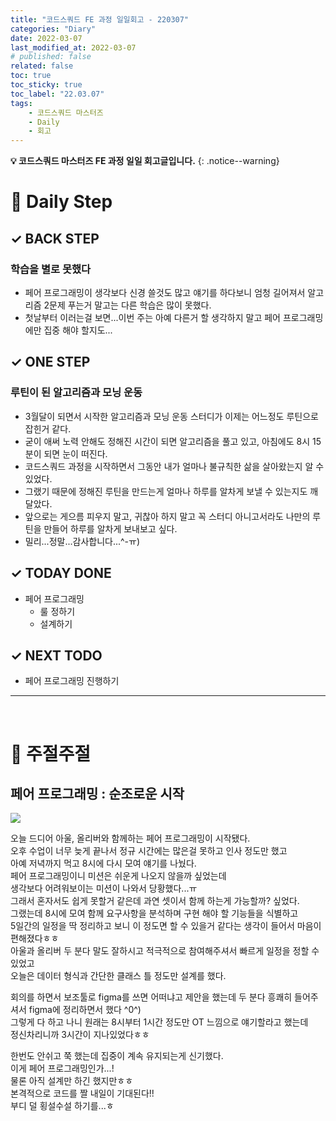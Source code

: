```yaml
---
title: "코드스쿼드 FE 과정 일일회고 - 220307"
categories: "Diary"
date: 2022-03-07
last_modified_at: 2022-03-07
# published: false
related: false
toc: true
toc_sticky: true
toc_label: "22.03.07"
tags:
    - 코드스쿼드 마스터즈
    - Daily
    - 회고
---
```

__💡 코드스쿼드 마스터즈 FE 과정 일일 회고글입니다.__
{: .notice--warning}

# __💭 Daily Step__
## __✓ BACK STEP__
### __학습을 별로 못했다__
- 페어 프로그래밍이 생각보다 신경 쓸것도 많고 얘기를 하다보니 엄청 길어져서 알고리즘 2문제 푸는거 말고는 다른 학습은 많이 못했다.
- 첫날부터 이러는걸 보면...이번 주는 아예 다른거 할 생각하지 말고 페어 프로그래밍에만 집중 해야 할지도...

## __✓ ONE STEP__
### __루틴이 된 알고리즘과 모닝 운동__
- 3월달이 되면서 시작한 알고리즘과 모닝 운동 스터디가 이제는 어느정도 루틴으로 잡힌거 같다.
- 굳이 애써 노력 안해도 정해진 시간이 되면 알고리즘을 풀고 있고, 아침에도 8시 15분이 되면 눈이 떠진다.
- 코드스쿼드 과정을 시작하면서 그동안 내가 얼마나 불규칙한 삶을 살아왔는지 알 수 있었다.
- 그랬기 때문에 정해진 루틴을 만드는게 얼마나 하루를 알차게 보낼 수 있는지도 깨달았다.
- 앞으로는 게으름 피우지 말고, 귀찮아 하지 말고 꼭 스터디 아니고서라도 나만의 루틴을 만들어 하루를 알차게 보내보고 싶다.
- 밀리...정말...감사합니다...^-ㅠ)

## __✓ TODAY DONE__
- 페어 프로그래밍
  - 룰 정하기
  - 설계하기

## __✓ NEXT TODO__
- 페어 프로그래밍 진행하기

---
<br>

# __💬 주절주절__
## __페어 프로그래밍 : 순조로운 시작__
<kbd><img src="https://user-images.githubusercontent.com/34249911/157412908-a9efc305-480e-4544-95d9-342c4b6581a1.JPG"/></kbd>
<!-- ![](https://user-images.githubusercontent.com/34249911/157412908-a9efc305-480e-4544-95d9-342c4b6581a1.JPG) -->
오늘 드디어 아울, 올리버와 함께하는 페어 프로그래밍이 시작됐다.  
오후 수업이 너무 늦게 끝나서 정규 시간에는 많은걸 못하고 인사 정도만 했고  
아예 저녁까지 먹고 8시에 다시 모여 얘기를 나눴다.  
페어 프로그래밍이니 미션은 쉬운게 나오지 않을까 싶었는데  
생각보다 어려워보이는 미션이 나와서 당황했다...ㅠ  
그래서 혼자서도 쉽게 못할거 같은데 과연 셋이서 함께 하는게 가능할까? 싶었다.  
그랬는데 8시에 모여 함께 요구사항을 분석하며 구현 해야 할 기능들을 식별하고  
5일간의 일정을 딱 정리하고 보니 이 정도면 할 수 있을거 같다는 생각이 들어서 마음이 편해졌다ㅎㅎ  
아울과 올리버 두 분다 말도 잘하시고 적극적으로 참여해주셔서 빠르게 일정을 정할 수 있었고  
오늘은 데이터 형식과 간단한 클래스 틀 정도만 설계를 했다.  

회의를 하면서 보조툴로 figma를 쓰면 어떠냐고 제안을 했는데 두 분다 흥쾌히 들어주셔서 figma에 정리하면서 했다 ^0^)  
그렇게 다 하고 나니 원래는 8시부터 1시간 정도만 OT 느낌으로 얘기할라고 했는데   
정신차리니까 3시간이 지나있었다ㅎㅎ  

한번도 안쉬고 쭉 했는데 집중이 계속 유지되는게 신기했다.  
이게 페어 프로그래밍인가...!  
물론 아직 설계만 하긴 했지만ㅎㅎ  
본격적으로 코드를 짤 내일이 기대된다!!  
부디 덜 횡설수설 하기를...ㅎ  